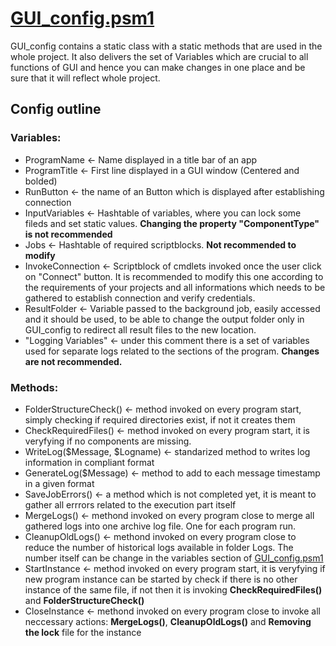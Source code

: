 # [GUI_config.psm1](/Main/GUI_config.psm1)

GUI_config contains a static class with a static methods that are used in the whole project. It also delivers the set of Variables which are crucial to all functions of GUI and hence you can make changes in one place and be sure that it will reflect whole project.
## Config outline
### Variables:
- ProgramName <- Name displayed in a title bar of an app
- ProgramTitle <- First line displayed in a GUI window (Centered and bolded)
- RunButton <- the name of an Button which is displayed after establishing connection
- InputVariables <- Hashtable of variables, where you can lock some fileds and set static values. **Changing the property "ComponentType" is not recommended**
- Jobs <- Hashtable of required scriptblocks. **Not recommended to modify**
- InvokeConnection <- Scriptblock of cmdlets invoked once the user click on "Connect" button. It is recommended to modify this one according to the requirements of your projects and all informations which needs to be gathered to establish connection and verify credentials.
- ResultFolder <- Variable passed to the background job, easily accessed and it should be used, to be able to change the output folder only in GUI_config to redirect all result files to the new location.
- "Logging Variables" <- under this comment there is a set of variables used for separate logs related to the sections of the program. **Changes are not recommended.**

### Methods:
- FolderStructureCheck() <- method invoked on every program start, simply checking if required directories exist, if not it creates them
- CheckRequiredFiles() <- method invoked on every program start, it is veryfying if no components are missing.
- WriteLog($Message, $Logname) <- standarized method to writes log information in compliant format
- GenerateLog($Message) <- method to add to each message timestamp in a given format
- SaveJobErrors() <- a method which is not completed yet, it is meant to gather all errrors related to the execution part itself
- MergeLogs() <- methond invoked on every program close to merge all gathered logs into one archive log file. One for each program run.
- CleanupOldLogs() <- methond invoked on every program close to reduce the number of historical logs available in folder Logs. The number itself can be change in the variables section of [GUI_config.psm1](#gui_configpsm1)
- StartInstance <- method invoked on every program start, it is veryfying if new program instance can be started by check if there is no other instance of the same file, if not then it is invoking **CheckRequiredFiles()** and **FolderStructureCheck()**
- CloseInstance <- methond invoked on every program close to invoke all neccessary actions: **MergeLogs()**, **CleanupOldLogs()** and **Removing the lock** file for the instance